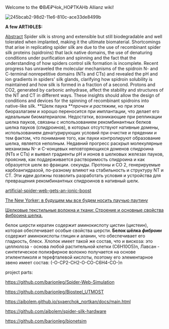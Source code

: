 Welcome to the ©BÆ₽Чok_HO₽TKAHb Allianz wiki!

![245bcab2-98d2-11e6-810c-ace33de8499b](https://github.com/aibolem/svaerchok_nortkan/assets/102619282/3061acb0-f5f7-499f-9323-a954199b35c1)

**A few ARTI©LE$:**

[Abstract](https://www.nature.com/articles/nchembio.1789)
Spider silk is strong and extensible but still biodegradable and well tolerated when implanted, making it the ultimate biomaterial. Shortcomings that arise in replicating spider silk are due to the use of recombinant spider silk proteins (spidroins) that lack native domains, the use of denaturing conditions under purification and spinning and the fact that the understanding of how spiders control silk formation is incomplete. Recent progress has unraveled the molecular mechanisms of the spidroin N- and C-terminal nonrepetitive domains (NTs and CTs) and revealed the pH and ion gradients in spiders' silk glands, clarifying how spidroin solubility is maintained and how silk is formed in a fraction of a second. Protons and CO2, generated by carbonic anhydrase, affect the stability and structures of the NT and CT in different ways. These insights should allow the design of conditions and devices for the spinning of recombinant spidroins into native-like silk.
**Шелк паука **_прочен и растяжим_, но при этом биоразлагаем и хорошо переносится при имплантации, что делает его идеальным биоматериалом. Недостатки, возникающие при репликации шелка пауков, связаны с использованием рекомбинантных белков шелка пауков (спидроинов), в которых отсутствуют нативные домены, использованием денатурирующих условий при очистке и прядении и тем фактом, что понимание того, как пауки контролируют образование шелка, является неполным. Недавний прогресс раскрыл молекулярные механизмы N- и C-концевых неповторяющихся доменов спидроина (NTs и CTs) и выявил градиенты pH и ионов в шелковых железах пауков, прояснив, как поддерживается растворимость спидроина и как образуется шелк во фракции. секунды. Протоны и СО 2, генерируемые карбоангидразой, по-разному влияют на стабильность и структуру NT и CT. Эти идеи должны позволить разработать условия и устройства для превращения рекомбинантных спидроинов в нативный шелк.

[artificial-spider-web-gets-an-ionic-boost](https://physicsworld.com/a/artificial-spider-web-gets-an-ionic-boost/)


[The New Yorker: в будущем мы все будем носить паучью паутину](https://theidealist.ru/spidersilk/)

[Шелковые текстильные волокна и ткани: Строение и основные свойства фиброина шелка.
](http://www.otkani.ru/silk/silkcloth/8.html)

белок шерсти кератин содержит аминокислоту цистин (цистеин), которая обеспечивает особые свойства шерсти. **Белок шёлка _фиброин_** содержит аминокислоты глицин и аланин, что обеспечивает его гладкость, блеск.
Хлопок имеет такой же состав, что и вискоза: это целлюлоза - основа любой растительной клетки (С6Н10О5)n, Лавсан - синтетическое полиэфирное волокно получается на основе этиленгликоля и терефталевой кислоты, поэтому его элементарное звено имеет состав: (-О-СР2-СН2-О-СО-С6Н4-СО-)n



project parts:

https://github.com/barionleg/Spider-Web-Simulation

https://github.com/barionleg/Biosteel_UTMOST

https://aibolem.github.io/svaerchok_nortkan/docs/main.html

https://github.com/aibolem/spider-silk-hardware

https://github.com/barionleg/bionetsim








